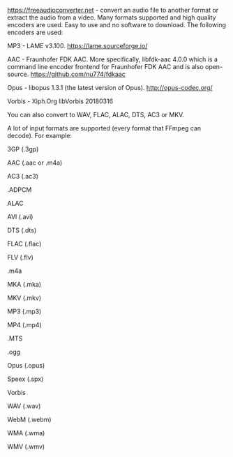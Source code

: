 https://freeaudioconverter.net - convert an audio file to another format or extract the audio from a video. Many formats supported and high quality encoders are used. Easy to use and no software to download. The following encoders are used:

MP3 - LAME v3.100. https://lame.sourceforge.io/

AAC - Fraunhofer FDK AAC. More specifically, libfdk-aac 4.0.0 which is a command line encoder frontend for Fraunhofer FDK AAC and is also open-source. https://github.com/nu774/fdkaac

Opus - libopus 1.3.1 (the latest version of Opus). http://opus-codec.org/

Vorbis - Xiph.Org libVorbis 20180316

You can also convert to WAV, FLAC, ALAC, DTS, AC3 or MKV.

A lot of input formats are supported (every format that FFmpeg can decode). For example:

3GP (.3gp)

AAC (.aac or .m4a)

AC3 (.ac3)

.ADPCM

ALAC

AVI (.avi)

DTS (.dts)

FLAC (.flac)

FLV (.flv)

.m4a

MKA (.mka)

MKV (.mkv)

MP3 (.mp3)

MP4 (.mp4)

.MTS

.ogg

Opus (.opus)

Speex (.spx)

Vorbis

WAV (.wav)

WebM (.webm)

WMA (.wma)

WMV (.wmv)
